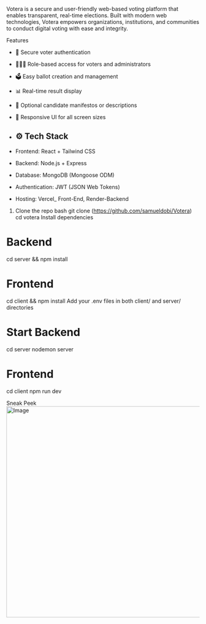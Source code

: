 Votera is a secure and user-friendly web-based voting platform that enables transparent, real-time elections. Built with modern web technologies, Votera empowers organizations, institutions, and communities to conduct digital voting with ease and integrity.

Features

- 🔐 Secure voter authentication
- 🧑‍🤝‍🧑 Role-based access for voters and administrators
- 🗳️ Easy ballot creation and management
- 📊 Real-time result display
- 💬 Optional candidate manifestos or descriptions
- 📱 Responsive UI for all screen sizes

- ## ⚙️ Tech Stack

- Frontend: React + Tailwind CSS
- Backend: Node.js + Express
- Database: MongoDB (Mongoose ODM)
- Authentication: JWT (JSON Web Tokens)
- Hosting: Vercel_ Front-End, Render-Backend

1. Clone the repo 
bash
git clone (https://github.com/samueldobi/Votera)
cd votera
Install dependencies


# Backend
cd server && npm install

# Frontend
cd client && npm install
Add your .env files in both client/ and server/ directories


# Start  Backend
cd server
nodemon server 

# Frontend
cd client
npm run dev

Sneak Peek
<img width="1288" height="550" alt="Image" src="https://github.com/user-attachments/assets/e6c3e1d3-5078-4b00-9a71-e12763d83519" />
